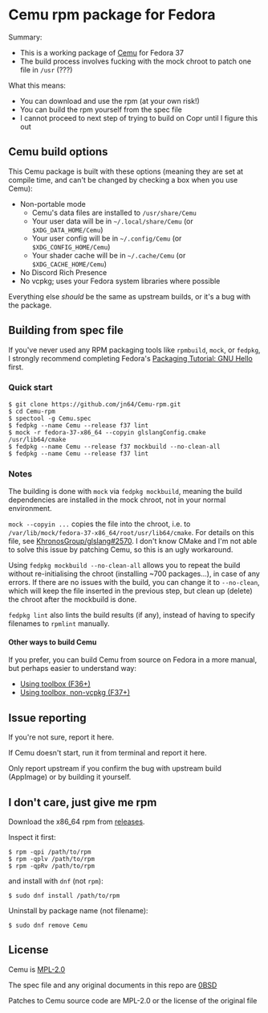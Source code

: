 # Cemu rpm package for Fedora

Summary:

- This is a working package of [Cemu](https://github.com/cemu-project/Cemu) for Fedora 37
- The build process involves fucking with the mock chroot to patch one file in `/usr` (???)

What this means:

- You can download and use the rpm (at your own risk!)
- You can build the rpm yourself from the spec file
- I cannot proceed to next step of trying to build on Copr until I figure this out

## Cemu build options

This Cemu package is built with these options (meaning they are set at compile time, and can't be changed by checking a box when you use Cemu):

- Non-portable mode
  - Cemu's data files are installed to `/usr/share/Cemu`
  - Your user data will be in `~/.local/share/Cemu` (or `$XDG_DATA_HOME/Cemu`)
  - Your user config will be in `~/.config/Cemu` (or `$XDG_CONFIG_HOME/Cemu`)
  - Your shader cache will be in `~/.cache/Cemu` (or `$XDG_CACHE_HOME/Cemu`)
- No Discord Rich Presence
- No vcpkg; uses your Fedora system libraries where possible

Everything else *should* be the same as upstream builds, or it's a bug with the package.

## Building from spec file

If you've never used any RPM packaging tools like `rpmbuild`, `mock`, or `fedpkg`, I strongly recommend completing Fedora's [Packaging Tutorial: GNU Hello](https://docs.fedoraproject.org/en-US/package-maintainers/Packaging_Tutorial_GNU_Hello/) first.

### Quick start

```shell
$ git clone https://github.com/jn64/Cemu-rpm.git
$ cd Cemu-rpm
$ spectool -g Cemu.spec
$ fedpkg --name Cemu --release f37 lint
$ mock -r fedora-37-x86_64 --copyin glslangConfig.cmake /usr/lib64/cmake
$ fedpkg --name Cemu --release f37 mockbuild --no-clean-all
$ fedpkg --name Cemu --release f37 lint
```

### Notes

The building is done with `mock` via `fedpkg mockbuild`, meaning the build dependencies are installed in the mock chroot, not in your normal environment.

`mock --copyin ...` copies the file into the chroot, i.e. to `/var/lib/mock/fedora-37-x86_64/root/usr/lib64/cmake`. For details on this file, see [KhronosGroup/glslang#2570](https://github.com/KhronosGroup/glslang/issues/2570#issue-831123061). I don't know CMake and I'm not able to solve this issue by patching Cemu, so this is an ugly workaround.

Using `fedpkg mockbuild --no-clean-all` allows you to repeat the build without re-initialising the chroot (installing ~700 packages...), in case of any errors. If there are no issues with the build, you can change it to `--no-clean`, which will keep the file inserted in the previous step, but clean up (delete) the chroot after the mockbuild is done.

`fedpkg lint` also lints the build results (if any), instead of having to specify filenames to `rpmlint` manually.

#### Other ways to build Cemu

If you prefer, you can build Cemu from source on Fedora in a more manual, but perhaps easier to understand way:

- [Using toolbox (F36+)](https://github.com/cemu-project/Cemu/issues/266#issuecomment-1271873601)
- [Using toolbox, non-vcpkg (F37+)](https://github.com/cemu-project/Cemu/issues/266#issuecomment-1336935816)

## Issue reporting

If you're not sure, report it here.

If Cemu doesn't start, run it from terminal and report it here.

Only report upstream if you confirm the bug with upstream build (AppImage) or by building it yourself.

## I don't care, just give me rpm

Download the x86_64 rpm from [releases](https://github.com/jn64/Cemu-rpm/releases).

Inspect it first:

```shell
$ rpm -qpi /path/to/rpm
$ rpm -qplv /path/to/rpm
$ rpm -qpRv /path/to/rpm
```

and install with `dnf` (not `rpm`):

```shell
$ sudo dnf install /path/to/rpm
```

Uninstall by package name (not filename):

```shell
$ sudo dnf remove Cemu
```

## License

Cemu is [MPL-2.0](https://spdx.org/licenses/MPL-2.0.html)

The spec file and any original documents in this repo are [0BSD](https://spdx.org/licenses/0BSD.html)

Patches to Cemu source code are MPL-2.0 or the license of the original file
